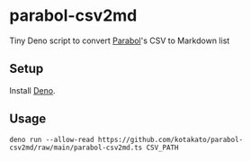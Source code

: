 # parabol-csv2md
Tiny Deno script to convert [Parabol](https://www.parabol.co/)'s CSV to Markdown list

## Setup

Install [Deno](https://deno.land/).

## Usage

```
deno run --allow-read https://github.com/kotakato/parabol-csv2md/raw/main/parabol-csv2md.ts CSV_PATH
```
